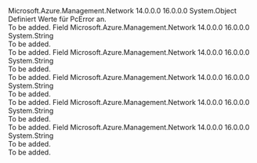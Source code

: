 <Type Name="PcError" FullName="Microsoft.Azure.Management.Network.Models.PcError">
  <TypeSignature Language="C#" Value="public static class PcError" />
  <TypeSignature Language="ILAsm" Value=".class public auto ansi abstract sealed beforefieldinit PcError extends System.Object" />
  <TypeSignature Language="DocId" Value="T:Microsoft.Azure.Management.Network.Models.PcError" />
  <TypeSignature Language="VB.NET" Value="Public Class PcError" />
  <TypeSignature Language="F#" Value="type PcError = class" />
  <AssemblyInfo>
    <AssemblyName>Microsoft.Azure.Management.Network</AssemblyName>
    <AssemblyVersion>14.0.0.0</AssemblyVersion>
    <AssemblyVersion>16.0.0.0</AssemblyVersion>
  </AssemblyInfo>
  <Base>
    <BaseTypeName>System.Object</BaseTypeName>
  </Base>
  <Interfaces />
  <Docs>
    <summary>
            Definiert Werte für PcError an.
            </summary>
    <remarks>To be added.</remarks>
  </Docs>
  <Members>
    <Member MemberName="AgentStopped">
      <MemberSignature Language="C#" Value="public const string AgentStopped;" />
      <MemberSignature Language="ILAsm" Value=".field public static literal string AgentStopped" />
      <MemberSignature Language="DocId" Value="F:Microsoft.Azure.Management.Network.Models.PcError.AgentStopped" />
      <MemberSignature Language="VB.NET" Value="Public Const AgentStopped As String " />
      <MemberSignature Language="F#" Value="val mutable AgentStopped : string" Usage="Microsoft.Azure.Management.Network.Models.PcError.AgentStopped" />
      <MemberType>Field</MemberType>
      <AssemblyInfo>
        <AssemblyName>Microsoft.Azure.Management.Network</AssemblyName>
        <AssemblyVersion>14.0.0.0</AssemblyVersion>
        <AssemblyVersion>16.0.0.0</AssemblyVersion>
      </AssemblyInfo>
      <ReturnValue>
        <ReturnType>System.String</ReturnType>
      </ReturnValue>
      <Docs>
        <summary>To be added.</summary>
        <remarks>To be added.</remarks>
      </Docs>
    </Member>
    <Member MemberName="CaptureFailed">
      <MemberSignature Language="C#" Value="public const string CaptureFailed;" />
      <MemberSignature Language="ILAsm" Value=".field public static literal string CaptureFailed" />
      <MemberSignature Language="DocId" Value="F:Microsoft.Azure.Management.Network.Models.PcError.CaptureFailed" />
      <MemberSignature Language="VB.NET" Value="Public Const CaptureFailed As String " />
      <MemberSignature Language="F#" Value="val mutable CaptureFailed : string" Usage="Microsoft.Azure.Management.Network.Models.PcError.CaptureFailed" />
      <MemberType>Field</MemberType>
      <AssemblyInfo>
        <AssemblyName>Microsoft.Azure.Management.Network</AssemblyName>
        <AssemblyVersion>14.0.0.0</AssemblyVersion>
        <AssemblyVersion>16.0.0.0</AssemblyVersion>
      </AssemblyInfo>
      <ReturnValue>
        <ReturnType>System.String</ReturnType>
      </ReturnValue>
      <Docs>
        <summary>To be added.</summary>
        <remarks>To be added.</remarks>
      </Docs>
    </Member>
    <Member MemberName="InternalError">
      <MemberSignature Language="C#" Value="public const string InternalError;" />
      <MemberSignature Language="ILAsm" Value=".field public static literal string InternalError" />
      <MemberSignature Language="DocId" Value="F:Microsoft.Azure.Management.Network.Models.PcError.InternalError" />
      <MemberSignature Language="VB.NET" Value="Public Const InternalError As String " />
      <MemberSignature Language="F#" Value="val mutable InternalError : string" Usage="Microsoft.Azure.Management.Network.Models.PcError.InternalError" />
      <MemberType>Field</MemberType>
      <AssemblyInfo>
        <AssemblyName>Microsoft.Azure.Management.Network</AssemblyName>
        <AssemblyVersion>14.0.0.0</AssemblyVersion>
        <AssemblyVersion>16.0.0.0</AssemblyVersion>
      </AssemblyInfo>
      <ReturnValue>
        <ReturnType>System.String</ReturnType>
      </ReturnValue>
      <Docs>
        <summary>To be added.</summary>
        <remarks>To be added.</remarks>
      </Docs>
    </Member>
    <Member MemberName="LocalFileFailed">
      <MemberSignature Language="C#" Value="public const string LocalFileFailed;" />
      <MemberSignature Language="ILAsm" Value=".field public static literal string LocalFileFailed" />
      <MemberSignature Language="DocId" Value="F:Microsoft.Azure.Management.Network.Models.PcError.LocalFileFailed" />
      <MemberSignature Language="VB.NET" Value="Public Const LocalFileFailed As String " />
      <MemberSignature Language="F#" Value="val mutable LocalFileFailed : string" Usage="Microsoft.Azure.Management.Network.Models.PcError.LocalFileFailed" />
      <MemberType>Field</MemberType>
      <AssemblyInfo>
        <AssemblyName>Microsoft.Azure.Management.Network</AssemblyName>
        <AssemblyVersion>14.0.0.0</AssemblyVersion>
        <AssemblyVersion>16.0.0.0</AssemblyVersion>
      </AssemblyInfo>
      <ReturnValue>
        <ReturnType>System.String</ReturnType>
      </ReturnValue>
      <Docs>
        <summary>To be added.</summary>
        <remarks>To be added.</remarks>
      </Docs>
    </Member>
    <Member MemberName="StorageFailed">
      <MemberSignature Language="C#" Value="public const string StorageFailed;" />
      <MemberSignature Language="ILAsm" Value=".field public static literal string StorageFailed" />
      <MemberSignature Language="DocId" Value="F:Microsoft.Azure.Management.Network.Models.PcError.StorageFailed" />
      <MemberSignature Language="VB.NET" Value="Public Const StorageFailed As String " />
      <MemberSignature Language="F#" Value="val mutable StorageFailed : string" Usage="Microsoft.Azure.Management.Network.Models.PcError.StorageFailed" />
      <MemberType>Field</MemberType>
      <AssemblyInfo>
        <AssemblyName>Microsoft.Azure.Management.Network</AssemblyName>
        <AssemblyVersion>14.0.0.0</AssemblyVersion>
        <AssemblyVersion>16.0.0.0</AssemblyVersion>
      </AssemblyInfo>
      <ReturnValue>
        <ReturnType>System.String</ReturnType>
      </ReturnValue>
      <Docs>
        <summary>To be added.</summary>
        <remarks>To be added.</remarks>
      </Docs>
    </Member>
  </Members>
</Type>
